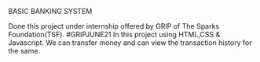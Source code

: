 BASIC BANKING SYSTEM

Done this project under internship offered by GRIP of The Sparks Foundation(TSF).
#GRIPJUNE21 In this project using HTML,CSS & Javascript. 
We can transfer money and can view the transaction history for the same.

